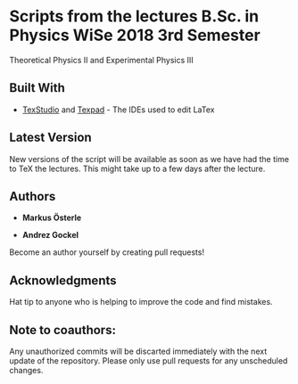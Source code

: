 # Scripts from the lectures B.Sc. in Physics WiSe 2018 3rd Semester

Theoretical Physics II and Experimental Physics III

## Built With

* [TexStudio](https://www.texstudio.org/) and [Texpad](https://www.texpad.com/) - The IDEs used to edit LaTex

## Latest Version

New versions of the script will be available as soon as we have had the time to TeX the lectures. This might take up to a few days after the lecture.

## Authors

* **Markus Österle**

* **Andrez Gockel**

Become an author yourself by creating pull requests!

## Acknowledgments

Hat tip to anyone who is helping to improve the code and find mistakes.

## Note to coauthors:

Any unauthorized commits will be discarted immediately with the next update of the repository. Please only use pull requests for any unscheduled changes.

